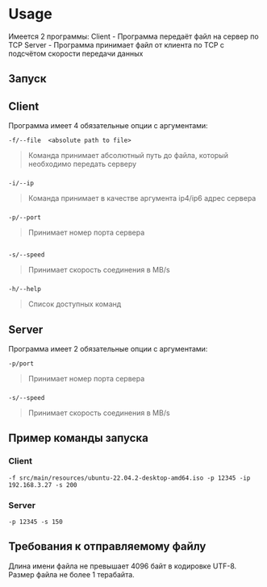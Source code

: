 # Usage
Имеется 2 программы:
Client - Программа передаёт файл на сервер по TCP
Server - Программа принимает файл от клиента по TCP с подсчётом скорости передачи данных

## Запуск
## Client
Программа имеет 4 обязательные опции с аргументами:

`-f/--file  <absolute path to file>`
> Команда принимает абсолютный путь до файла, который необходимо передать серверу
###

`-i/--ip`
>Команда принимает в качестве аргумента ip4/ip6 адрес сервера
###

`-p/--port`
>Принимает номер порта сервера
##

`-s/--speed`
> Принимает скорость соединения в MB/s

###
`-h/--help`
>Список доступных команд

## Server
Программа имеет 2 обязательные опции с аргументами:

`-p/port`
>Принимает номер порта сервера
###
`-s/--speed`
> Принимает скорость соединения в MB/s


## Пример команды запуска
### Client

```
-f src/main/resources/ubuntu-22.04.2-desktop-amd64.iso -p 12345 -ip 192.168.3.27 -s 200
```
### Server
```
-p 12345 -s 150
```

## Требования к отправляемому файлу
Длина имени файла не превышает 4096 байт в кодировке UTF-8. Размер файла не более 1 терабайта.



